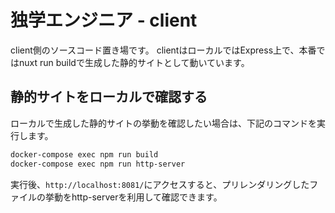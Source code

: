 # 独学エンジニア - client

client側のソースコード置き場です。
clientはローカルではExpress上で、本番ではnuxt run buildで生成した静的サイトとして動いています。

## 静的サイトをローカルで確認する

ローカルで生成した静的サイトの挙動を確認したい場合は、下記のコマンドを実行します。

```bash
docker-compose exec npm run build
docker-compose exec npm run http-server
```

実行後、`http://localhost:8081/`にアクセスすると、プリレンダリングしたファイルの挙動をhttp-serverを利用して確認できます。
